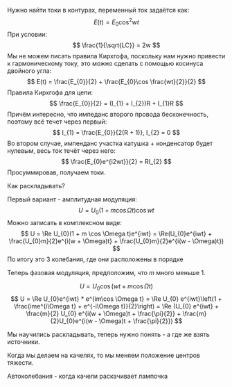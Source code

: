 Нужно найти токи в контурах, переменный ток задаётся как:
$$
E(t) = E_{0}\cos^{2}wt
$$
При условии:
$$
\frac{1}{\sqrt{LC}} = 2w
$$
Мы не можем писать правила Кирхгофа, поскольку нам нужно привести к гармоническому току, это можно сделать с помощью косинуса двойного угла:
$$
E(t) = \frac{E_{0}}{2} + \frac{E_{0}\cos \frac{wt}{2}}{2}
$$
Правила Кирхгофа для цепи:
$$
\frac{E_{0}}{2} = (I_{1} + I_{2})R + I_{1}R
$$
Причём интересно, что импеданс второго провода бесконечность, поэтому всё течет через первый:
$$
I_{1} = \frac{E_{0}}{2(R + 1)}, I_{2} = 0
$$
Во втором случае, импенданс участка катушка + конденсатор будет нулевым, весь ток течёт через него:
$$
\frac{E_{0}e^{i2wt}}{2} = RI_{2}
$$
Просуммировав, получаем токи.

Как раскладывать?

Первый вариант - амплитудная модуляция:
$$
U = U_{0}(1 + m \cos \Omega t)\cos wt
$$
Можно записать в комплексном виде:
$$
U = \Re U_{0}(1 + m \cos \Omega t)e^{iwt} = \Re(U_{0}e^{iwt} + \frac{U_{0}m}{2}e^{i(w + \Omega)t} + \frac{U_{0}m}{2}e^{i(w - \Omega)t})
$$
По итогу это 3 колебания, где они расположены в порядке 

Теперь фазовая модуляция, предположим, что $m$ много меньше 1.

$$
U = U_{0}\cos (wt + m\cos \Omega t)
$$
$$
U = \Re U_{0}e^{iwt} * e^{im\cos \Omega t} = \Re U_{0} e^{iwt}\left(1 + \frac{ime^{i\Omega t} + e^{-i\Omega t}}{2}\right) = \Re (U_{0} e^{iwt} + \frac{m}{2} U_{0} e^{i(w + \Omega)t + \frac{\pi}{2}} + \frac{m}{2}U_{0}e^{i(w - \Omega)t + \frac{\pi}{2}})
$$

Мы научились раскладывать, теперь нужно понять - а где же взять источники.

Когда мы делаем на качелях, то мы меняем положение центров тяжести.

Автоколебания - когда качели раскачивает лампочка



